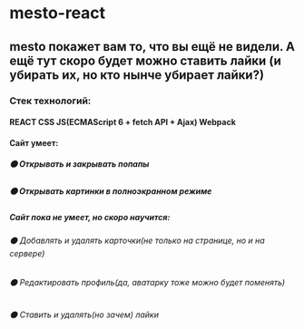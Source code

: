 # mesto-react

## mesto покажет вам то, что вы ещё не видели. А ещё тут скоро будет можно ставить лайки (и убирать их, но кто нынче убирает лайки?)

### Стек технологий:
####  REACT   CSS    JS(ECMAScript 6 + fetch API + Ajax)    Webpack 

#### Cайт умеет:
  ##### :black_circle: Открывать и закрывать попапы
  ##### :black_circle: Открывать картинки в полноэкранном режиме


##### Сайт пока не умеет, но скоро научится:  
  ###### :black_circle: Добавлять и удалять карточки(не только на странице, но и на сервере)
  ###### :black_circle: Редактировать профиль(да, аватарку тоже можно будет поменять)
  ###### :black_circle: Ставить и удалять(но зачем) лайки
  <!-- ###### :red_circle: Все поля ввода провалидированы, так что ввести не то, что нужно, не получится -->



<!-- ###### для вертки сайта применены как flexbox, так и grid-layout, также добавлен интерактив на сайте, все кнопки кликабельны, на странице динамически можно добавлять, удалять и изменять элементы, попапы закрываются по нажатию на esc или по клику на оверлей(на крестик, соответственно, тоже), все поля ввода провалидированы через JS. Код был переработан с учетом ООП-парадигмы -->

<!-- 
### gh-pages: [mesto](https://borodinalexandr.github.io/mesto/) -->



